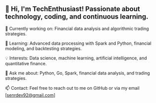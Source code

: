 ## 👋 Hi, I'm TechEnthusiast! Passionate about technology, coding, and continuous learning.

🔭 Currently working on: Financial data analysis and algorithmic trading strategies.

🌱 Learning: Advanced data processing with Spark and Python, financial modeling, and backtesting strategies.

💡 Interests: Data science, machine learning, artificial intelligence, and quantitative finance.

💬 Ask me about: Python, Go, Spark, financial data analysis, and trading strategies.

📫 Contact: Feel free to reach out to me on GitHub or via my email [senrdev92@gmail.com]

